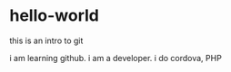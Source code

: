 # hello-world
this is an intro to git


i am learning github. i am a developer. i do cordova, PHP  
